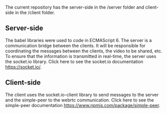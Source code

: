 The current repository has the server-side in the /server folder and client-side in the /client folder.

## Server-side
The babel libraries were used to code in ECMAScript 6.
The server is a communication bridge between the clients. It will be responsible for coordinating the messages between the clients, the video to be shared, etc.
To ensure that the information is transmitted in real-time, the server uses the socket.io library. Click here to see the socket.io documentation https://socket.io/.

## Client-side
The client uses the socket.io-client library to send messages to the server and the simple-peer to the webrtc communication.
Click here to see the simple-peer documentation https://www.npmjs.com/package/simple-peer.
